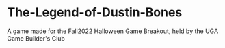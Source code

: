 # The-Legend-of-Dustin-Bones
 A game made for the Fall2022 Halloween Game Breakout, held by the UGA Game Builder's Club
